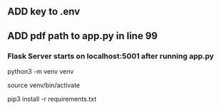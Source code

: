 ## ADD key to .env

## ADD pdf path to app.py in line 99

### Flask Server starts on localhost:5001 after running app.py


python3 -m venv venv

source venv/bin/activate

pip3 install -r requirements.txt

